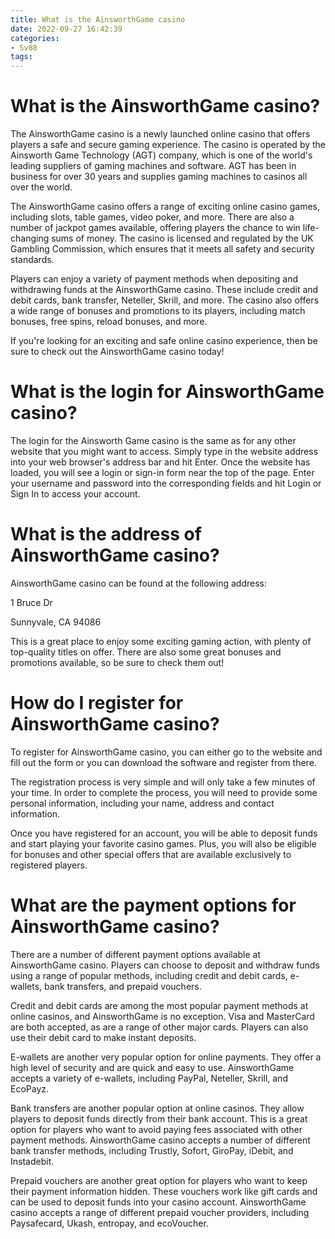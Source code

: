```yaml
---
title: What is the AinsworthGame casino
date: 2022-09-27 16:42:39
categories:
- Sv88
tags:
---
```



#  What is the AinsworthGame casino?

The AinsworthGame casino is a newly launched online casino that offers players a safe and secure gaming experience. The casino is operated by the Ainsworth Game Technology (AGT) company, which is one of the world's leading suppliers of gaming machines and software. AGT has been in business for over 30 years and supplies gaming machines to casinos all over the world.

The AinsworthGame casino offers a range of exciting online casino games, including slots, table games, video poker, and more. There are also a number of jackpot games available, offering players the chance to win life-changing sums of money. The casino is licensed and regulated by the UK Gambling Commission, which ensures that it meets all safety and security standards.

Players can enjoy a variety of payment methods when depositing and withdrawing funds at the AinsworthGame casino. These include credit and debit cards, bank transfer, Neteller, Skrill, and more. The casino also offers a wide range of bonuses and promotions to its players, including match bonuses, free spins, reload bonuses, and more.

If you're looking for an exciting and safe online casino experience, then be sure to check out the AinsworthGame casino today!

#  What is the login for AinsworthGame casino?

The login for the Ainsworth Game casino is the same as for any other website that you might want to access. Simply type in the website address into your web browser's address bar and hit Enter. Once the website has loaded, you will see a login or sign-in form near the top of the page. Enter your username and password into the corresponding fields and hit Login or Sign In to access your account.

#  What is the address of AinsworthGame casino?

AinsworthGame casino can be found at the following address:

1 Bruce Dr

Sunnyvale, CA 94086

This is a great place to enjoy some exciting gaming action, with plenty of top-quality titles on offer. There are also some great bonuses and promotions available, so be sure to check them out!

#  How do I register for AinsworthGame casino?

To register for AinsworthGame casino, you can either go to the website and fill out the form or you can download the software and register from there.

The registration process is very simple and will only take a few minutes of your time. In order to complete the process, you will need to provide some personal information, including your name, address and contact information.

Once you have registered for an account, you will be able to deposit funds and start playing your favorite casino games. Plus, you will also be eligible for bonuses and other special offers that are available exclusively to registered players.

#  What are the payment options for AinsworthGame casino?

There are a number of different payment options available at AinsworthGame casino. Players can choose to deposit and withdraw funds using a range of popular methods, including credit and debit cards, e-wallets, bank transfers, and prepaid vouchers.

Credit and debit cards are among the most popular payment methods at online casinos, and AinsworthGame is no exception. Visa and MasterCard are both accepted, as are a range of other major cards. Players can also use their debit card to make instant deposits.

E-wallets are another very popular option for online payments. They offer a high level of security and are quick and easy to use. AinsworthGame accepts a variety of e-wallets, including PayPal, Neteller, Skrill, and EcoPayz.

Bank transfers are another popular option at online casinos. They allow players to deposit funds directly from their bank account. This is a great option for players who want to avoid paying fees associated with other payment methods. AinsworthGame casino accepts a number of different bank transfer methods, including Trustly, Sofort, GiroPay, iDebit, and Instadebit.

Prepaid vouchers are another great option for players who want to keep their payment information hidden. These vouchers work like gift cards and can be used to deposit funds into your casino account. AinsworthGame casino accepts a range of different prepaid voucher providers, including Paysafecard, Ukash, entropay, and ecoVoucher.
